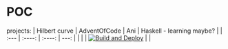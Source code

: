 # POC
projects:
| Hilbert curve     | AdventOfCode | Ani          |        Haskell - learning maybe?  |
| :---              |    :----:    |    :----:    |          ---: |
|                   |              |  [![Build and Deploy](https://github.com/5enk1/POC/actions/workflows/blank.yml/badge.svg?branch=main)](https://github.com/5enk1/POC/actions/workflows/blank.yml)          |    |







